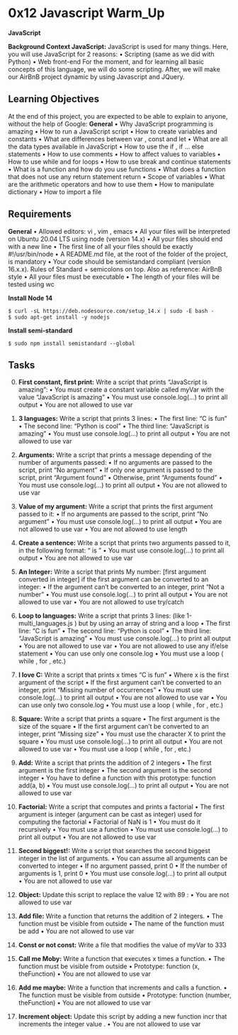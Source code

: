 # **0x12 Javascript Warm_Up**
**JavaScript**

**Background Context JavaScript:**
JavaScript is used for many things. Here, you will use JavaScript for 2 reasons:
• Scripting (same as we did with Python) 
• Web front-end
For the moment, and for learning all basic concepts of this language, we will do some scripting. After, we will make our AirBnB project dynamic by using Javascript and JQuery.

## Learning Objectives
At the end of this project, you are expected to be able to explain to anyone, without the help of Google:
**General**
• Why JavaScript programming is amazing 
• How to run a JavaScript script 
• How to create variables and constants 
• What are differences between var , const and let 
• What are all the data types available in JavaScript 
• How to use the if , if ... else statements 
• How to use comments 
• How to affect values to variables 
• How to use while and for loops 
• How to use break and continue statements 
• What is a function and how do you use functions 
• What does a function that does not use any return statement return 
• Scope of variables 
• What are the arithmetic operators and how to use them 
• How to manipulate dictionary 
• How to import a file

## Requirements
**General**
• Allowed editors: vi , vim , emacs 
• All your files will be interpreted on Ubuntu 20.04 LTS using node (version 14.x) 
• All your files should end with a new line 
• The first line of all your files should be exactly #!/usr/bin/node 
• A README.md file, at the root of the folder of the project, is mandatory 
• Your code should be semistandard compliant (version 16.x.x). Rules of Standard + semicolons on top. Also as reference: AirBnB style
• All your files must be executable 
• The length of your files will be tested using wc

**Install Node 14**
```
$ curl -sL https://deb.nodesource.com/setup_14.x | sudo -E bash - 
$ sudo apt-get install -y nodejs
```

**Install semi-standard**
```
$ sudo npm install semistandard --global
```

## **Tasks** 
0. **First constant, first print:**
Write a script that prints “JavaScript is amazing”:
• You must create a constant variable called myVar with the value “JavaScript is amazing” 
• You must use console.log(...) to print all output 
• You are not allowed to use var

1. **3 languages:**
Write a script that prints 3 lines: 
• The first line: “C is fun”
• The second line: “Python is cool” 
• The third line: “JavaScript is amazing” 
• You must use console.log(...) to print all output 
• You are not allowed to use var

2. **Arguments:** 
Write a script that prints a message depending of the number of arguments passed:
• If no arguments are passed to the script, print “No argument” 
• If only one argument is passed to the script, print “Argument found” 
• Otherwise, print “Arguments found”
• You must use console.log(...) to print all output
• You are not allowed to use var

3. **Value of my argument:**
Write a script that prints the first argument passed to it:
• If no arguments are passed to the script, print “No argument” 
• You must use console.log(...) to print all output 
• You are not allowed to use var • You are not allowed to use length

4. **Create a sentence:**
Write a script that prints two arguments passed to it, in the following format: “ is ”
• You must use console.log(...) to print all output 
• You are not allowed to use var

5. **An Integer:**
Write a script that prints My number: [first argument converted in integer] if the first argument can be converted to an integer: 
• If the argument can’t be converted to an integer, print “Not a number” 
• You must use console.log(...) to print all output 
• You are not allowed to use var 
• You are not allowed to use try/catch

6. **Loop to languages:**
Write a script that prints 3 lines: (like 1-multi_languages.js ) but by using an array of string and a loop
• The first line: “C is fun” 
• The second line: “Python is cool” 
• The third line: “JavaScript is amazing” 
• You must use console.log(...) to print all output 
• You are not allowed to use var 
• You are not allowed to use any if/else statement 
• You can use only one console.log 
• You must use a loop ( while , for , etc.)

7. **I love C:**
Write a script that prints x times “C is fun”
• Where x is the first argument of the script 
• If the first argument can’t be converted to an integer, print “Missing number of occurrences” 
• You must use console.log(...) to print all output 
• You are not allowed to use var 
• You can use only two console.log 
• You must use a loop ( while , for , etc.)

8. **Square:**
Write a script that prints a square
• The first argument is the size of the square 
• If the first argument can’t be converted to an integer, print “Missing size” 
• You must use the character X to print the square 
• You must use console.log(...) to print all output 
• You are not allowed to use var 
• You must use a loop ( while , for , etc.)

9. **Add:** 
Write a script that prints the addition of 2 integers
• The first argument is the first integer 
• The second argument is the second integer 
• You have to define a function with this prototype: function add(a, b) 
• You must use console.log(...) to print all output 
• You are not allowed to use var

10. **Factorial:**
Write a script that computes and prints a factorial
• The first argument is integer (argument can be cast as integer) used for computing the factorial
• Factorial of NaN is 1 
• You must do it recursively 
• You must use a function 
• You must use console.log(...) to print all output 
• You are not allowed to use var

11. **Second biggest!:** 
Write a script that searches the second biggest integer in the list of arguments.
• You can assume all arguments can be converted to integer 
• If no argument passed, print 0 
• If the number of arguments is 1, print 0 
• You must use console.log(...) to print all output 
• You are not allowed to use var

12. **Object:**
Update this script to replace the value 12 with 89 : 
• You are not allowed to use var

13. **Add file:**
Write a function that returns the addition of 2 integers. 
• The function must be visible from outside 
• The name of the function must be add 
• You are not allowed to use var

14. **Const or not const:**
Write a file that modifies the value of myVar to 333

15. **Call me Moby:** 
Write a function that executes x times a function.
• The function must be visible from outside 
• Prototype: function (x, theFunction) 
• You are not allowed to use var

16. **Add me maybe:**
Write a function that increments and calls a function.
• The function must be visible from outside 
• Prototype: function (number, theFunction) 
• You are not allowed to use var

17. **Increment object:**
Update this script by adding a new function incr that increments the integer value . 
• You are not allowed to use var
